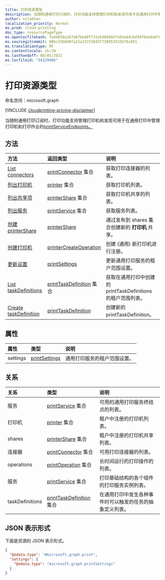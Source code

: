 ```yaml
---
title: 打印资源类型
description: 当随附通用打印订阅时，打印功能支持管理打印机和发现可用于在通用打印中管理打印机和打印作业的 printServiceEndpoints。
author: nilakhan
localization_priority: Normal
ms.prod: cloud-printing
doc_type: resourcePageType
ms.openlocfilehash: 7ed4858a167a87be40ff31e540d402fa93a44cbd30f6ee6e67e63ed52510b9fb
ms.sourcegitcommit: 986c33b848fa22a153f28437738953532b78c051
ms.translationtype: MT
ms.contentlocale: zh-CN
ms.lasthandoff: 08/05/2021
ms.locfileid: "54129986"
---
```

# <a name="print-resource-type"></a>打印资源类型

命名空间：microsoft.graph

[!INCLUDE [cloudprinting-pricing-disclaimer](../../includes/cloudprinting-pricing-disclaimer.md)]

当随附通用打印订阅时，打印功能支持管理打印机和发现可用于在通用打印中管理打印机和打印作业的[printServiceEndpoints。](printserviceendpoint.md)

## <a name="methods"></a>方法
|方法|返回类型|说明|
|:---|:---|:---|
| [List connectors](../api/print-list-connectors.md) | [printConnector](printconnector.md) 集合 | 获取打印连接器的列表。 |
| [列出打印机](../api/print-list-printers.md) | [printer](printer.md) 集合 | 获取打印机列表。 |
| [列出共享项](../api/print-list-shares.md) | [printerShare](printershare.md) 集合 | 获取打印机共享的列表。 |
| [列出服务](../api/print-list-services.md) | [printService](printservice.md) 集合 | 获取服务列表。 |
| [创建 printerShare](../api/print-post-shares.md) | [printerShare](printershare.md) | 通过发布到 shares 集合创建新的 **打印机** 共享。 |
| [创建打印机](../api/printer-create.md) | [printerCreateOperation](printerCreateOperation.md) | 创建 (通用) 新打印机进行注册。 |
| [更新设置](../api/print-update-settings.md) |  [printSettings](printsettings.md) | 更新通用打印服务的租户范围设置。 |
| [List taskDefinitions](../api/print-list-taskdefinitions.md) | [printTaskDefinition](printtaskdefinition.md) 集合 | 获取在通用打印中创建的 printTaskDefinitions 的租户范围列表。 |
| [Create taskDefinition](../api/print-post-taskdefinitions.md) | [printTaskDefinition](printtaskdefinition.md) | 创建新的 printTaskDefinition。 |

## <a name="properties"></a>属性
|属性|类型|说明|
|:---|:---|:---|
|settings|[printSettings](../resources/printsettings.md)|通用打印服务的租户范围设置。|

## <a name="relationships"></a>关系
|关系|类型|说明|
|:---|:---|:---|
|服务|[printService](printservice.md) 集合|可用的通用打印服务终结点的列表。|
|打印机|[printer](printer.md) 集合|租户中注册的打印机列表。|
|shares|[printerShare](printershare.md) 集合|租户中注册的打印机共享列表。|
|连接器|[printConnector](printconnector.md) 集合|可用打印连接器的列表。|
|operations|[printOperation](../resources/printoperation.md) 集合|长时间运行的打印操作的列表。|
|服务|[printService](../resources/printservice.md) 集合|打印基础结构的各个组件的打印服务实例列表。|
|taskDefinitions|[printTaskDefinition](../resources/printtaskdefinition.md) 集合|在通用打印中发生各种事件时可以触发的任务的抽象定义列表。|

## <a name="json-representation"></a>JSON 表示形式
下面是资源的 JSON 表示形式。
<!-- {
  "blockType": "resource",
  "keyProperty": "id",
  "@odata.type": "microsoft.graph.print",
  "openType": false
}
-->
``` json
{
  "@odata.type": "#microsoft.graph.print",
  "settings": {
    "@odata.type": "microsoft.graph.printSettings"
  }
}
```

